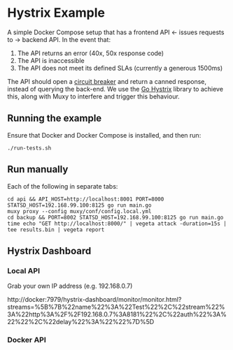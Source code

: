# Hystrix Example

A simple Docker Compose setup that has a frontend API <- issues requests to -> backend API. In the event that:

1. The API returns an error (40x, 50x response code)
1. The API is inaccessible
1. The API does not meet its defined SLAs (currently a generous 1500ms)

The API should open a [circuit breaker](https://github.com/Netflix/Hystrix/wiki/How-it-Works#CircuitBreaker) and return a canned response, instead of querying the back-end. We use the [Go Hystrix](https://github.com/afex/hystrix-go) library to achieve this, along with Muxy to interfere and trigger this behaviour.

## Running the example

Ensure that Docker and Docker Compose is installed, and then run:

```
./run-tests.sh
```

## Run manually

Each of the following in separate tabs:

```
cd api && API_HOST=http://localhost:8001 PORT=8000 STATSD_HOST=192.168.99.100:8125 go run main.go
muxy proxy --config muxy/conf/config.local.yml
cd backup && PORT=8002 STATSD_HOST=192.168.99.100:8125 go run main.go
time echo "GET http://localhost:8000/" | vegeta attack -duration=15s | tee results.bin | vegeta report
```

## Hystrix Dashboard

### Local API
Grab your own IP address (e.g. 192.168.0.7)

http://docker:7979/hystrix-dashboard/monitor/monitor.html?streams=%5B%7B%22name%22%3A%22Test%22%2C%22stream%22%3A%22http%3A%2F%2F192.168.0.7%3A8181%22%2C%22auth%22%3A%22%22%2C%22delay%22%3A%22%22%7D%5D

### Docker API

